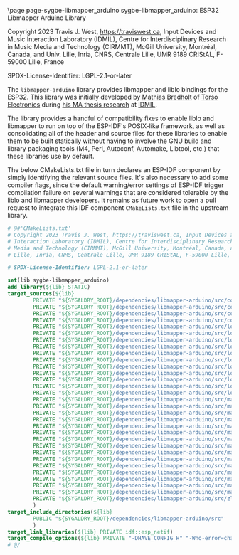 \page page-sygbe-libmapper_arduino sygbe-libmapper_arduino: ESP32 Libmapper Arduino Library

Copyright 2023 Travis J. West, https://traviswest.ca, Input Devices and Music
Interaction Laboratory (IDMIL), Centre for Interdisciplinary Research in Music
Media and Technology (CIRMMT), McGill University, Montréal, Canada, and Univ.
Lille, Inria, CNRS, Centrale Lille, UMR 9189 CRIStAL, F-59000 Lille, France

SPDX-License-Identifier: LGPL-2.1-or-later

The `libmapper-arduino` library provides libmapper and liblo bindings for the
ESP32. This library was initially developed by
[Mathias Bredholt](https://github.com/mathiasbredholt) of
[Torso Electronics](https://torsoelectronics.com/) during
[his MA thesis research](https://escholarship.mcgill.ca/concern/theses/gx41mp578)
at [IDMIL](https://www.idmil.org/).

The library provides a handful of compatibility fixes to enable liblo and
libmapper to run on top of the ESP-IDF's POSIX-like framework, as well as
consolidating all of the header and source files for these libraries to enable
them to be built statically without having to involve the GNU build and library
packaging tools (M4, Perl, Autoconf, Automake, Libtool, etc.) that these
libraries use by default.

The below CMakeLists.txt file in turn declares an ESP-IDF component by simply
identifying the relevant source files. It's also necessary to add some compiler
flags, since the default warning/error settings of ESP-IDF trigger compilation
failure on several warnings that are considered tolerable by the liblo and
libmapper developers. It remains as future work to open a pull request to
integrate this IDF component `CMakeLists.txt` file in the upstream library.

```cmake
# @#'CMakeLists.txt'
# Copyright 2023 Travis J. West, https://traviswest.ca, Input Devices and Music
# Interaction Laboratory (IDMIL), Centre for Interdisciplinary Research in Music
# Media and Technology (CIRMMT), McGill University, Montréal, Canada, and Univ.
# Lille, Inria, CNRS, Centrale Lille, UMR 9189 CRIStAL, F-59000 Lille, France

# SPDX-License-Identifier: LGPL-2.1-or-later

set(lib sygbe-libmapper_arduino)
add_library(${lib} STATIC)
target_sources(${lib}
        PRIVATE "${SYGALDRY_ROOT}/dependencies/libmapper-arduino/src/compat/gai_strerror.c"
        PRIVATE "${SYGALDRY_ROOT}/dependencies/libmapper-arduino/src/compat/gethostname.c"
        PRIVATE "${SYGALDRY_ROOT}/dependencies/libmapper-arduino/src/compat/getnameinfo.c"
        PRIVATE "${SYGALDRY_ROOT}/dependencies/libmapper-arduino/src/compat/ifaddrs.c"
        PRIVATE "${SYGALDRY_ROOT}/dependencies/libmapper-arduino/src/lo/address.c"
        PRIVATE "${SYGALDRY_ROOT}/dependencies/libmapper-arduino/src/lo/blob.c"
        PRIVATE "${SYGALDRY_ROOT}/dependencies/libmapper-arduino/src/lo/bundle.c"
        PRIVATE "${SYGALDRY_ROOT}/dependencies/libmapper-arduino/src/lo/message.c"
        PRIVATE "${SYGALDRY_ROOT}/dependencies/libmapper-arduino/src/lo/method.c"
        PRIVATE "${SYGALDRY_ROOT}/dependencies/libmapper-arduino/src/lo/pattern_match.c"
        PRIVATE "${SYGALDRY_ROOT}/dependencies/libmapper-arduino/src/lo/send.c"
        PRIVATE "${SYGALDRY_ROOT}/dependencies/libmapper-arduino/src/lo/server.c"
        PRIVATE "${SYGALDRY_ROOT}/dependencies/libmapper-arduino/src/lo/server_thread.c"
        PRIVATE "${SYGALDRY_ROOT}/dependencies/libmapper-arduino/src/lo/timetag.c"
        PRIVATE "${SYGALDRY_ROOT}/dependencies/libmapper-arduino/src/lo/version.c"
        PRIVATE "${SYGALDRY_ROOT}/dependencies/libmapper-arduino/src/mapper/device.c"
        PRIVATE "${SYGALDRY_ROOT}/dependencies/libmapper-arduino/src/mapper/expression.c"
        PRIVATE "${SYGALDRY_ROOT}/dependencies/libmapper-arduino/src/mapper/graph.c"
        PRIVATE "${SYGALDRY_ROOT}/dependencies/libmapper-arduino/src/mapper/link.c"
        PRIVATE "${SYGALDRY_ROOT}/dependencies/libmapper-arduino/src/mapper/list.c"
        PRIVATE "${SYGALDRY_ROOT}/dependencies/libmapper-arduino/src/mapper/map.c"
        PRIVATE "${SYGALDRY_ROOT}/dependencies/libmapper-arduino/src/mapper/network.c"
        PRIVATE "${SYGALDRY_ROOT}/dependencies/libmapper-arduino/src/mapper/object.c"
        PRIVATE "${SYGALDRY_ROOT}/dependencies/libmapper-arduino/src/mapper/properties.c"
        PRIVATE "${SYGALDRY_ROOT}/dependencies/libmapper-arduino/src/mapper/router.c"
        PRIVATE "${SYGALDRY_ROOT}/dependencies/libmapper-arduino/src/mapper/signal.c"
        PRIVATE "${SYGALDRY_ROOT}/dependencies/libmapper-arduino/src/mapper/slot.c"
        PRIVATE "${SYGALDRY_ROOT}/dependencies/libmapper-arduino/src/mapper/table.c"
        PRIVATE "${SYGALDRY_ROOT}/dependencies/libmapper-arduino/src/mapper/time.c"
        PRIVATE "${SYGALDRY_ROOT}/dependencies/libmapper-arduino/src/mapper/value.c"
        PRIVATE "${SYGALDRY_ROOT}/dependencies/libmapper-arduino/src/zlib/crc32.c"
        )
target_include_directories(${lib}
        PUBLIC "${SYGALDRY_ROOT}/dependencies/libmapper-arduino/src"
        )
target_link_libraries(${lib} PRIVATE idf::esp_netif)
target_compile_options(${lib} PRIVATE "-DHAVE_CONFIG_H" "-Wno-error=char-subscripts" "-Wno-error=format-truncation" "-Wno-error=format")
# @/
```
